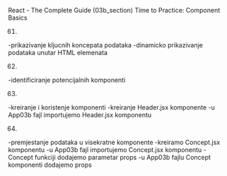 React - The Complete Guide  (03b_section)
Time to Practice: Component Basics

61. 
-prikazivanje kljucnih koncepata podataka
-dinamicko prikazivanje podataka unutar HTML elemenata


62. 
-identificiranje potencijalnih komponenti


63. 
-kreiranje i koristenje komponenti
-kreiranje Header.jsx komponente
-u App03b fajl importujemo Header.jsx komponentu


64. 
-premjestanje podataka u visekratne komponente 
-kreiramo Concept.jsx komponentu
-u App03b fajl importujemo Concept.jsx komponentu
-Concept funkciji dodajemo parametar props
-u App03b fajlu Concept komponenti dodajemo props


